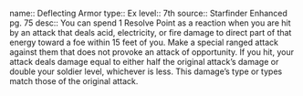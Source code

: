 name:: Deflecting Armor 
type:: Ex
level:: 7th 
source:: Starfinder Enhanced pg. 75
desc:: You can spend 1 Resolve Point as a reaction when you are hit by an attack that deals acid, electricity, or fire damage to direct part of that energy toward a foe within 15 feet of you. Make a special ranged attack against them that does not provoke an attack of opportunity. If you hit, your attack deals damage equal to either half the original attack’s damage or double your soldier level, whichever is less. This damage’s type or types match those of the original attack.

